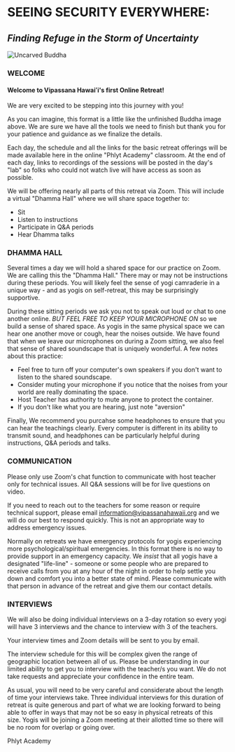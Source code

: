 # SEEING SECURITY EVERYWHERE:
## *Finding Refuge in the Storm of Uncertainty*

![Uncarved Buddha](https://storage.googleapis.com/vipassanahawaii-courses/buddha1.jpg)

### WELCOME
#### Welcome to Vipassana Hawaiʻi's first Online Retreat!

We are very excited to be stepping into this journey with you!

As you can imagine, this format is a little like the unfinished Buddha image above. We are sure we have all the tools we need to finish but thank you for your patience and guidance as we finalize the details.

Each day, the schedule and all the links for the basic retreat offerings will be made available here in the online "Phlyt Academy" classroom. At the end of each day, links to recordings of the sessions will be posted in the day's "lab" so folks who could not watch live will have access as soon as possible.

We will be offering nearly all parts of this retreat via Zoom. This will include a virtual "Dhamma Hall" where we will share space together to:
- Sit
- Listen to instructions
- Participate in Q&A periods
- Hear Dhamma talks

### DHAMMA HALL
 Several times a day we will hold a shared space for our practice on Zoom. We are calling this the "Dhamma Hall." There may or may not be instructions during these periods. You will likely feel the sense of yogi camraderie in a unique way - and as yogis on self-retreat, this may be surprisingly supportive.

During these sitting periods we ask you not to speak out loud or chat to one another online. *BUT FEEL FREE TO KEEP YOUR MICROPHONE ON* so we build a sense of shared space. As yogis in the same physical space we can hear one another move or cough, hear the noises outside. We have found that when we leave our microphones on during a Zoom sitting, we also feel that sense of shared soundscape that is uniquely wonderful. A few notes about this practice:
 - Feel free to turn off your computer's own speakers if you don't want to listen to the shared soundscape.
 - Consider muting your microphone if you notice that the noises from your world are really dominating the space.
 - Host Teacher has authority to mute anyone to protect the container.
 - If you don't like what you are hearing, just note "aversion"

Finally, We recommend you purcahse some headphones to ensure that you can hear the teachings clearly. Every computer is different in its ability to transmit sound, and headphones can be particularly helpful during instructions, Q&A periods and talks.

### COMMUNICATION
 Please only use Zoom's chat function to communicate with host teacher only for technical issues. All Q&A sessions will be for live questions on video.

 If you need to reach out to the teachers for some reason or require technical support, please email information@vipassanahawaii.org and we will do our best to respond quickly. This is not an appropriate way to address emergency issues.

 Normally on retreats we have emergency protocols for yogis experiencing more psychological/spiritual emergencies. In this format there is no way to provide support in an emergency capacity. We *insist* that all yogis have a designated "life-line" - someone or some people who are prepared to receive calls from you at any hour of the night in order to help settle you down and comfort you into a better state of mind. Please communicate with that person in advance of the retreat and give them our contact details.

 ### INTERVIEWS
 We will also be doing individual interviews on a 3-day rotation so every yogi will have 3 interviews and the chance to interview with 3 of the teachers.

 Your interview times and Zoom details will be sent to you by email.

 The interview schedule for this will be complex given the range of geographic location between all of us. Please be understanding in our limited ability to get you to interview with the teacher/s you want. We do not take requests and appreciate your confidence in the entire team.

 As usual, you will need to be very careful and considerate about the length of time your interviews take. Three individual interviews for this duration of retreat is quite generous and part of what we are looking forward to being able to offer in ways that may not be so easy in physical retreats of this size. Yogis will be joining a Zoom meeting at their allotted time so there will be no room for overlap or going over.



Phlyt Academy
